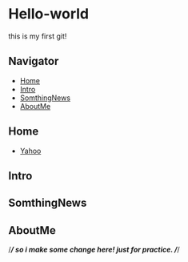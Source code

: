 # Hello-world
this is my first git!

## Navigator
- [Home](#Home)
- [Intro](#Intro)
- [SomthingNews](#SomthingNews)
- [AboutMe](#AboutMe)

## Home
  - [Yahoo](http://www.yahoo.com.tw)

## Intro

## SomthingNews

## AboutMe

/*****************/
so i make some change here!
just for practice.
/*****************/
